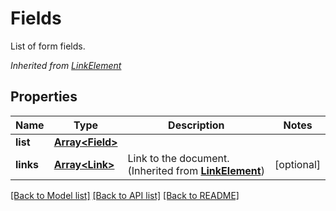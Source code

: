 # Fields
List of form fields.

*Inherited from [LinkElement](LinkElement.md)*
## Properties
Name | Type | Description | Notes
------------ | ------------- | ------------- | -------------
**list** | [**Array&lt;Field&gt;**](Field.md) |  | 
**links** | [**Array&lt;Link&gt;**](Link.md) | Link to the document. (Inherited from **[LinkElement](LinkElement.md)**) | [optional]
[[Back to Model list]](../README.md#documentation-for-models) [[Back to API list]](../README.md#documentation-for-api-endpoints) [[Back to README]](../README.md)

